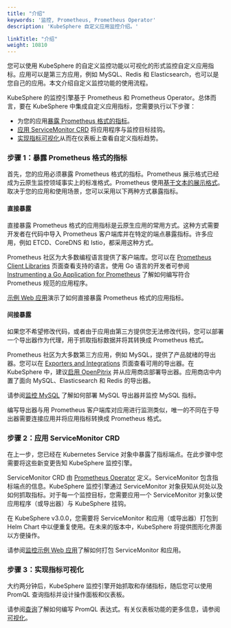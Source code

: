 ```yaml
---
title: "介绍"
keywords: '监控, Prometheus, Prometheus Operator'
description: 'KubeSphere 自定义应用监控介绍。'

linkTitle: "介绍"
weight: 10810
---
```


您可以使用 KubeSphere 的自定义监控功能以可视化的形式监控自定义应用指标。应用可以是第三方应用，例如 MySQL、Redis 和 Elasticsearch，也可以是您自己的应用。本文介绍自定义监控功能的使用流程。

KubeSphere 的监控引擎基于 Prometheus 和 Prometheus Operator。总体而言，要在 KubeSphere 中集成自定义应用指标，您需要执行以下步骤：

- 为您的应用[暴露 Prometheus 格式的指标](#步骤-1暴露-prometheus-格式的指标)。
- [应用 ServiceMonitor CRD](#步骤-2应用-servicemonitor-crd) 将应用程序与监控目标挂钩。
- [实现指标可视化](#步骤-3实现指标可视化)从而在仪表板上查看自定义指标趋势。

### 步骤 1：暴露 Prometheus 格式的指标

首先，您的应用必须暴露 Prometheus 格式的指标。Prometheus 展示格式已经成为云原生监控领域事实上的标准格式。Prometheus 使用[基于文本的展示格式](https://prometheus.io/docs/instrumenting/exposition_formats/)。取决于您的应用和使用场景，您可以采用以下两种方式暴露指标。

#### 直接暴露

直接暴露 Prometheus 格式的应用指标是云原生应用的常用方式。这种方式需要开发者在代码中导入 Prometheus 客户端库并在特定的端点暴露指标。许多应用，例如 ETCD、CoreDNS 和 Istio，都采用这种方式。

Prometheus 社区为大多数编程语言提供了客户端库。您可以在 [Prometheus Client Libraries](https://prometheus.io/docs/instrumenting/clientlibs/) 页面查看支持的语言。使用 Go 语言的开发者可参阅 [Instrumenting a Go Application for Prometheus](https://prometheus.io/docs/guides/go-application/) 了解如何编写符合 Prometheus 规范的应用程序。

[示例 Web 应用](../examples/monitor-sample-web)演示了如何直接暴露 Prometheus 格式的应用指标。

#### 间接暴露

如果您不希望修改代码，或者由于应用由第三方提供您无法修改代码，您可以部署一个导出器作为代理，用于抓取指标数据并将其转换成 Prometheus 格式。

Prometheus 社区为大多数第三方应用，例如 MySQL，提供了产品就绪的导出器。您可以在 [Exporters and Integrations](https://prometheus.io/docs/instrumenting/exporters/) 页面查看可用的导出器。在 KubeSphere 中，建议[启用 OpenPitrix](../../../pluggable-components/app-store/) 并从应用商店部署导出器。应用商店中内置了面向 MySQL、Elasticsearch 和 Redis 的导出器。

请参阅[监控 MySQL](../examples/monitor-mysql) 了解如何部署 MySQL 导出器并监控 MySQL 指标。

编写导出器与用 Prometheus 客户端库对应用进行监测类似，唯一的不同在于导出器需要连接应用并将应用指标转换成 Prometheus 格式。

### 步骤 2：应用 ServiceMonitor CRD

在上一步，您已经在 Kubernetes Service 对象中暴露了指标端点。在此步骤中您需要将这些新变更告知 KubeSphere 监控引擎。

ServiceMonitor CRD 由 [Prometheus Operator](https://github.com/prometheus-operator/prometheus-operator) 定义。ServiceMonitor 包含指标端点的信息。KubeSphere 监控引擎通过 ServiceMonitor 对象获知从何处以及如何抓取指标。对于每一个监控目标，您需要应用一个 ServiceMonitor 对象以使应用程序（或导出器）与 KubeSphere 挂钩。

在 KubeSphere v3.0.0，您需要将 ServiceMonitor 和应用（或导出器）打包到 Helm Chart 中以便重复使用。在未来的版本中，KubeSphere 将提供图形化界面以方便操作。

请参阅[监控示例 Web 应用](../examples/monitor-sample-web)了解如何打包 ServiceMonitor 和应用。

### 步骤 3：实现指标可视化

大约两分钟后，KubeSphere 监控引擎开始抓取和存储指标，随后您可以使用 PromQL 查询指标并设计操作面板和仪表板。

请参阅[查询](../visualization/querying)了解如何编写 PromQL 表达式。有关仪表板功能的更多信息，请参阅[可视化](../visualization/overview)。
